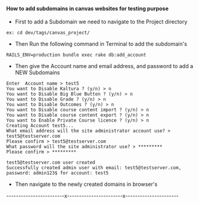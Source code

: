 #### How to add subdomains in canvas websites for testing purpose

* First to add a Subdomain we need to navigate to the Project directory

```
ex: cd dev/tags/canvas_project/
```

* Then Run the following command in Terminal to add the subdomain's

```
RAILS_ENV=production bundle exec rake db:add_account
```

* Then give the Account name and email address, and password to add a NEW Subdomains

```
Enter  Account name > test5
You want to Disable Kaltura ? (y/n) > n
You want to Disable Big Blue Button ? (y/n) > n
You want to Disable Grade ? (y/n) > n
You want to Disable Outcomes ? (y/n) > n
You want to Disable course content import ? (y/n) > n
You want to Disable course content export ? (y/n) > n
You want to Enable Private Course licence ? (y/n) > n
Creating Account test5... 
What email address will the site administrator account use? > test5@testserver.com
Please confirm > test5@testserver.com
What password will the site administrator use? > *********
Please confirm > *********

test5@testserver.com user created
Successfully created admin user with email: test5@testserver.com, password: admin123$ for account: test5
```
* Then navigate to the newly created domains in browser's

------------------------x-----------------------x----------------------
